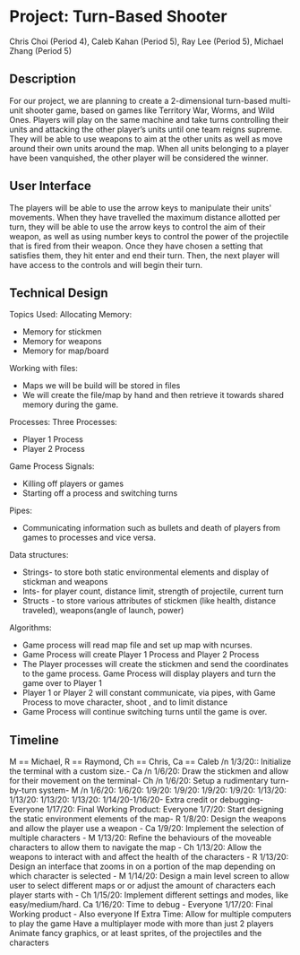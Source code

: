 # Project: Turn-Based Shooter
Chris Choi (Period 4), Caleb Kahan (Period 5), Ray Lee (Period 5), Michael Zhang (Period 5)

## Description
For our project, we are planning to create a 2-dimensional turn-based multi-unit shooter game, based on games like Territory War, Worms, and Wild Ones. Players will play on the same machine and take turns controlling their units and attacking the other player’s units until one team reigns supreme. They will be able to use weapons to aim at the other units as well as move around their own units around the map. When all units belonging to a player have been vanquished, the other player will be considered the winner. 

## User Interface
The players will be able to use the arrow keys to manipulate their units' movements. When they have travelled the maximum distance allotted per turn, they will be able to use the arrow keys to control the aim of their weapon, as well as using number keys to control the power of the projectile that is fired from their weapon. Once they have chosen a setting that satisfies them, they hit enter and end their turn. Then, the next player will have access to the controls and will begin their turn. 

## Technical Design
Topics Used: Allocating Memory:
<ul>
  <li>Memory for stickmen
  <li>Memory for weapons
  <li>Memory for map/board
</ul> 
Working with files:
<ul>
  <li>Maps we will be build will be stored in files
  <li>We will create the file/map by hand and then retrieve it towards shared memory during the game.
</ul>
Processes:
Three Processes:
<ul>
  <li>Player 1 Process
  <li>Player 2 Process
</ul>
Game Process
Signals: 
<ul>
  <li>Killing off players or games
  <li>Starting off a process and switching turns
</ul>
Pipes: 
<ul>
  <li>Communicating information such as bullets and death of players from games to processes and vice versa. 
</ul>
Data structures:
<ul>
  <li>Strings- to store both static environmental elements and display of stickman and weapons
  <li>Ints- for player count, distance limit, strength of projectile, current turn
  <li>Structs - to store various attributes of stickmen (like health, distance traveled), weapons(angle of launch, power)
</ul>
Algorithms:
<ul>
  <li>Game process will read map file and set up map with ncurses.
  <li>Game Process will create Player 1 Process and Player 2 Process
  <li>The Player processes will create the stickmen and send the coordinates to the game process. Game Process will display players and turn the game over to Player 1
  <li>Player 1 or Player 2 will constant communicate, via pipes,  with Game Process to move character, shoot , and to limit distance
  <li>Game Process will continue switching turns until the game is over. 
</ul>

## Timeline
M == Michael, R == Raymond, Ch == Chris, Ca == Caleb /n
1/3/20:: Initialize the terminal with a custom size.- Ca /n
1/6/20: Draw the stickmen and allow for their movement on the terminal- Ch /n
1/6/20: Setup a rudimentary turn-by-turn system- M /n
1/6/20: 
1/6/20: 
1/9/20:
1/9/20:
1/9/20:
1/9/20:
1/13/20:
1/13/20:
1/13/20:
1/13/20:
1/14/20-1/16/20- Extra credit or debugging- Everyone
1/17/20: Final Working Product: Everyone
1/7/20: Start designing the static environment elements of the map- R
1/8/20: Design the weapons and allow the player use a weapon - Ca
1/9/20: Implement the selection of multiple characters - M
1/13/20: Refine the behaviours of the moveable characters to allow them to navigate the map - Ch
1/13/20: Allow the weapons to interact with and affect the health of the characters - R
1/13/20: Design an interface that zooms in on a portion of the map depending on which character is selected - M
1/14/20: Design a main level screen to allow user to select different maps or or adjust the amount of characters each player starts with - Ch
1/15/20: Implement different settings and modes, like easy/medium/hard. Ca 
1/16/20: Time to debug - Everyone
1/17/20: Final Working product - Also everyone
If Extra Time: 
Allow for multiple computers to play the game
Have a multiplayer mode with more than just 2 players
Animate fancy graphics, or at least sprites, of the projectiles and the characters
